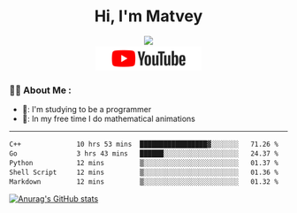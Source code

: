 <h1 align="center">Hi, I'm Matvey</h1>

<div id="header" align="center">
  <img src="https://media.giphy.com/media/M9gbBd9nbDrOTu1Mqx/giphy.gif" width="100"/>
</div>

<div align="center" id="badges">
  <a href="https://www.youtube.com/@matveymerzlikin">
    <img src="/assets/youtube.png" width="192px" alt="Youtube Badge"/>
  </a>
</div>

### :man_technologist: About Me :

- 📘: I'm studying to be a programmer
- 🌳: In my free time I do mathematical animations
---
<!--START_SECTION:waka-->

```txt
C++              10 hrs 53 mins  █████████████████▓░░░░░░░   71.26 %
Go               3 hrs 43 mins   ██████░░░░░░░░░░░░░░░░░░░   24.37 %
Python           12 mins         ▒░░░░░░░░░░░░░░░░░░░░░░░░   01.37 %
Shell Script     12 mins         ▒░░░░░░░░░░░░░░░░░░░░░░░░   01.36 %
Markdown         12 mins         ▒░░░░░░░░░░░░░░░░░░░░░░░░   01.32 %
```

<!--END_SECTION:waka-->

[![Anurag's GitHub stats](https://github-readme-stats.vercel.app/api?username=Merzlikin-Matvey&theme=vision-friendly-dark)](https://github.com/anuraghazra/github-readme-stats)


